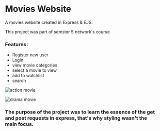 # Movies Website

A movies website created in Express &amp; EJS.

This project was part of semster 5 network's course

### Features:
- Register new user
- Login
- view movie categories
- select a movie to view
- add to watchlist
- search

![action movie](https://user-images.githubusercontent.com/47950134/165768048-14113b95-5816-43d1-a25b-482b67ba40b6.png)


![drama movie](https://user-images.githubusercontent.com/47950134/165766976-cb8fca31-3d77-4099-9feb-28a5d5134dae.png)

### The purpose of the project was to learn the essence of the get and post requests in express, that's why styling wasn't the main focus.
